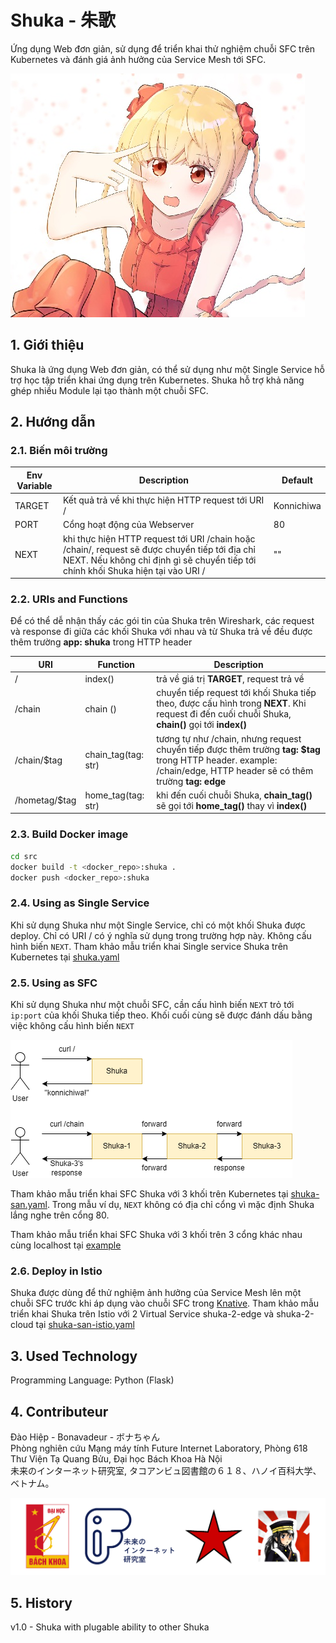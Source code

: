 # Shuka - 朱歌

Ứng dụng Web đơn giản, sử dụng để triển khai thử nghiệm chuỗi SFC trên Kubernetes và đánh giá ảnh hưởng của Service Mesh tới SFC.

![](img/shuka.jpg)

## 1. Giới thiệu

Shuka là ứng dụng Web đơn giản, có thể sử dụng như một Single Service hỗ trợ học tập triển khai ứng dụng trên Kubernetes. Shuka hỗ trợ khả năng ghép nhiều Module lại tạo thành một chuỗi SFC. 

## 2. Hướng dẫn

### 2.1. Biến môi trường

| Env Variable | Description | Default |
| --- | --- | --- |
| TARGET | Kết quả trả về khi thực hiện HTTP request tới URI / | Konnichiwa |
| PORT | Cổng hoạt động của Webserver | 80 |
| NEXT | khi thực hiện HTTP request tới URI /chain hoặc /chain/<param>, request sẽ được chuyển tiếp tới địa chỉ NEXT. Nếu không chỉ định gì sẽ chuyển tiếp tới chính khối Shuka hiện tại vào URI / | "" |

### 2.2. URIs and Functions

Để có thể dễ nhận thấy các gói tin của Shuka trên Wireshark, các request và response đi giữa các khối Shuka với nhau và từ Shuka trả về đều được thêm trường **app: shuka** trong HTTP header

| URI | Function | Description |
| --- | --- | --- |
| / | index() | trả về giá trị **TARGET**, request trả về |
| /chain | chain () | chuyển tiếp request tới khối Shuka tiếp theo, được cấu hình trong **NEXT**. Khi request đi đến cuối chuỗi Shuka, **chain()** gọi tới **index()** |
| /chain/$tag | chain_tag(tag: str) | tương tự như /chain, nhưng request chuyển tiếp được thêm trường **tag: $tag** trong HTTP header. example: /chain/edge, HTTP header sẽ có thêm trường **tag: edge**
| /hometag/$tag | home_tag(tag: str) | khi đến cuối chuỗi Shuka, **chain_tag()** sẽ gọi tới **home_tag()** thay vì **index()**

### 2.3. Build Docker image

```bash
cd src
docker build -t <docker_repo>:shuka .
docker push <docker_repo>:shuka
```

### 2.4. Using as Single Service

Khi sử dụng Shuka như một Single Service, chỉ có một khối Shuka được deploy. Chỉ có URI / có ý nghĩa sử dụng trong trường hợp này. Không cấu hình biến `NEXT`. Tham khảo mẫu triển khai Single service Shuka trên Kubernetes tại [shuka.yaml](k8s/shuka.yaml)

### 2.5. Using as SFC

Khi sử dụng Shuka như một chuỗi SFC, cần cấu hình biến `NEXT` trỏ tới `ip:port` của khối Shuka tiếp theo. Khối cuối cùng sẽ được đánh dấu bằng việc không cấu hình biến `NEXT`

![](img/SFC.png)

Tham khảo mẫu triển khai SFC Shuka với 3 khối trên Kubernetes tại [shuka-san.yaml](k8s/shuka-san.yaml). Trong mẫu ví dụ, `NEXT` không có địa chỉ cổng vì mặc định Shuka lắng nghe trên cổng 80.

Tham khảo mẫu triển khai SFC Shuka với 3 khối trên 3 cổng khác nhau cùng localhost tại [example](example/)

### 2.6. Deploy in Istio

Shuka được dùng để thử nghiệm ảnh hưởng của Service Mesh lên một chuỗi SFC trước khi áp dụng vào chuỗi SFC trong [Knative](https://knative.dev). Tham khảo mẫu triển khai Shuka trên Istio với 2 Virtual Service shuka-2-edge và shuka-2-cloud tại [shuka-san-istio.yaml]()

## 3. Used Technology

Programming Language: Python (Flask)

## 4. Contributeur

Đào Hiệp - Bonavadeur - ボナちゃん  
Phòng nghiên cứu Mạng máy tính Future Internet Laboratory, Phòng 618 Thư Viện Tạ Quang Bửu, Đại học Bách Khoa Hà Nội  
未来のインターネット研究室, タコアンビュ図書館の６１８、ハノイ百科大学、ベトナム。  

![](img/github-wp.png)

## 5. History

v1.0 - Shuka with plugable ability to other Shuka